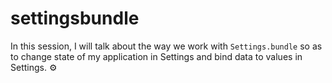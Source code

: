 # settingsbundle
In this session, I will talk about the way we work with `Settings.bundle` so as to change state of my application in Settings and bind data to values in Settings. ⚙️
